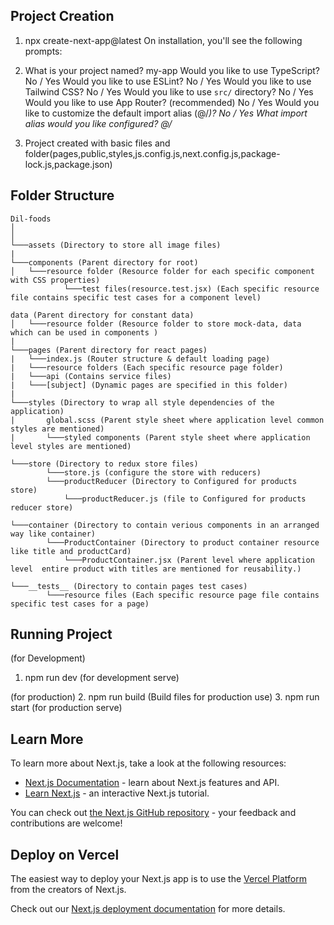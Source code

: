 ## Project Creation

1. npx create-next-app@latest
   On installation, you'll see the following prompts:

2. What is your project named? my-app
   Would you like to use TypeScript? No / Yes
   Would you like to use ESLint? No / Yes
   Would you like to use Tailwind CSS? No / Yes
   Would you like to use `src/` directory? No / Yes
   Would you like to use App Router? (recommended) No / Yes
   Would you like to customize the default import alias (@/_)? No / Yes
   What import alias would you like configured? @/_

3. Project created with basic files and folder(pages,public,styles,js.config.js,next.config.js,package-lock.js,package.json)

## Folder Structure

    Dil-foods
    │
    │
    └───assets (Directory to store all image files)
    |
    └───components (Parent directory for root)
    │   └───resource folder (Resource folder for each specific component with CSS properties)
                └───test files(resource.test.jsx) (Each specific resource file contains specific test cases for a component level)

    data (Parent directory for constant data)
    │   └───resource folder (Resource folder to store mock-data, data which can be used in components )
    |
    └───pages (Parent directory for react pages)
    |   └───index.js (Router structure & default loading page)
    |   └───resource folders (Each specific resource page folder)
    |   └───api (Contains service files)
    |   └───[subject] (Dynamic pages are specified in this folder)
    |
    └───styles (Directory to wrap all style dependencies of the application)
    |       global.scss (Parent style sheet where application level common styles are mentioned)
    |       └───styled components (Parent style sheet where application level styles are mentioned)

    └───store (Directory to redux store files)
            └───store.js (configure the store with reducers)
            └───productReducer (Directory to Configured for products store)
                └───productReducer.js (file to Configured for products reducer store)

    └───container (Directory to contain verious components in an arranged way like container)
            └───ProductContainer (Directory to product container resource like title and productCard)
                └───ProductContainer.jsx (Parent level where application level  entire product with titles are mentioned for reusability.)

    └───__tests__ (Directory to contain pages test cases)
            └───resource files (Each specific resource page file contains specific test cases for a page)

## Running Project

(for Development)

1.  npm run dev (for development serve)

(for production) 2. npm run build (Build files for production use) 3. npm run start (for production serve)

## Learn More

To learn more about Next.js, take a look at the following resources:

-   [Next.js Documentation](https://nextjs.org/docs) - learn about Next.js features and API.
-   [Learn Next.js](https://nextjs.org/learn) - an interactive Next.js tutorial.

You can check out [the Next.js GitHub repository](https://github.com/vercel/next.js/) - your feedback and contributions are welcome!

## Deploy on Vercel

The easiest way to deploy your Next.js app is to use the [Vercel Platform](https://vercel.com/new?utm_medium=default-template&filter=next.js&utm_source=create-next-app&utm_campaign=create-next-app-readme) from the creators of Next.js.

Check out our [Next.js deployment documentation](https://nextjs.org/docs/deployment) for more details.
